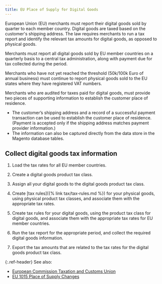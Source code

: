 ```yaml
---
title: EU Place of Supply for Digital Goods
---
```


European Union (EU) merchants must report their digital goods sold by quarter to each member country. Digital goods are taxed based on the customer's shipping address. The law requires merchants to run a tax report and identify the relevant tax amounts for digital goods, as opposed to physical goods.

Merchants must report all digital goods sold by EU member countries on a quarterly basis to a central tax administration, along with payment due for tax collected during the period.

Merchants who have not yet reached the threshold (50k/100k Euro of annual business) must continue to report physical goods sold to the EU states where they have registered VAT numbers.

Merchants who are audited for taxes paid for digital goods, must provide two pieces of supporting information to establish the customer place of residence.

- The customer’s shipping address and a record of a successful payment transaction can be used to establish the customer place of residence. (Payment is accepted only if the shipping address matches payment provider information.)
- The information can also be captured directly from the data store in the Magento database tables.

## Collect digital goods tax information

1. Load the tax rates for all EU member countries.

1. Create a digital goods product tax class.

1. Assign all your digital goods to the digital goods product tax class.

1. Create [tax rules]({% link tax/tax-rules.md %}) for your physical goods, using physical product tax classes, and associate them with the appropriate tax rates.

1. Create tax rules for your digital goods, using the product tax class for digital goods, and associate them with the appropriate tax rates for EU member countries.

1. Run the tax report for the appropriate period, and collect the required digital goods information.

1. Export the tax amounts that are related to the tax rates for the digital goods product tax class.

{:.ref-header}
See also:

- [European Commission Taxation and Customs Union ][1]
- [EU 1015 Place of Supply Changes][2]

[1]: http://ec.europa.eu/taxation_customs/taxation/vat/how_vat_works/vat_on_services/index_en.htm
[2]: http://www2.deloitte.com/global/en/pages/tax/articles/eu-2015-place-of-supply-changes-overview.html
